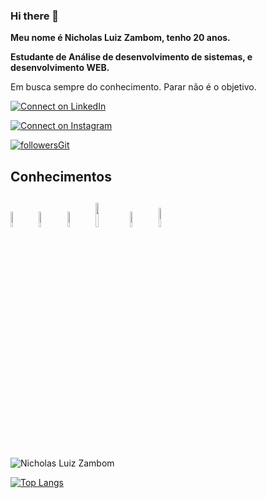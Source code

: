 ### Hi there 👋
<b>
<p>Meu nome é Nicholas Luiz Zambom, tenho 20 anos.</p>
  <p>Estudante de Análise de desenvolvimento de sistemas, e desenvolvimento WEB.</p>
</b>
<p>Em busca sempre do conhecimento. Parar não é o objetivo.</p>

<p>
  
[![Connect on LinkedIn](https://img.shields.io/badge/LinkedIn-0077B5?style=for-the-badge&logo=linkedin&logoColor=white)](https://www.linkedin.com/in/nicholas-luiz-zambom/)

[![Connect on Instagram](https://img.shields.io/badge/Instagram-E4405F?style=for-the-badge&logo=instagram&logoColor=white)](https://www.instagram.com//)

[![followersGit](https://img.shields.io/github/followers/adrianoleitedasilva?style=social)](https://github.com/Nickzambom)
  
</p>
     <div>
          <h2>Conhecimentos<h2>
      <div align = "left">
        <img width="8%" src="https://www.vectorlogo.zone/logos/visualstudio_code/visualstudio_code-icon.svg">
        <img width="8%" src="https://www.vectorlogo.zone/logos/w3_css/w3_css-icon.svg">
        <img width="8%" src="https://www.vectorlogo.zone/logos/w3_html5/w3_html5-icon.svg">
        <img width="10%" src="https://www.vectorlogo.zone/logos/postgresql/postgresql-vertical.svg">
        <img width="8%" src="https://www.vectorlogo.zone/logos/javascript/javascript-vertical.svg">
        <img width="9%"  src="https://brandeps.com/logo-download/C/C-Sharp-logo-vector-01.svg">
      </div>
    </div> 
<img align="center" src="https://github-readme-stats.vercel.app/api?username=nickzambom&show_icons=true&locale=en" alt="Nicholas Luiz Zambom"/>
            
[![Top Langs](https://github-readme-stats.vercel.app/api/top-langs/?username=Nickzambom&layout=compact)](https://github.com/Nickzambom)
